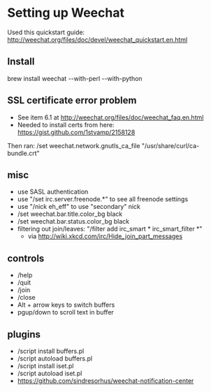 # Setting up Weechat

Used this quickstart guide: http://weechat.org/files/doc/devel/weechat_quickstart.en.html


## Install

brew install weechat --with-perl --with-python


## SSL certificate error problem

* See item 6.1 at http://weechat.org/files/doc/weechat_faq.en.html
* Needed to install certs from here: https://gist.github.com/1stvamp/2158128

Then ran:
/set weechat.network.gnutls_ca_file "/usr/share/curl/ca-bundle.crt"


## misc
* use SASL authentication
* use "/set irc.server.freenode.*" to see all freenode settings
* use "/nick eh_eff" to use "secondary" nick
* /set weechat.bar.title.color_bg black
* /set weechat.bar.status.color_bg black
* filtering out join/leaves: "/filter add irc_smart * irc_smart_filter *"
    * via http://wiki.xkcd.com/irc/Hide_join_part_messages


## controls
* /help
* /quit
* /join <channel>
* /close
* Alt + arrow keys to switch buffers
* pgup/down to scroll text in buffer


## plugins
* /script install buffers.pl
* /script autoload buffers.pl
* /script install iset.pl
* /script autoload iset.pl
* https://github.com/sindresorhus/weechat-notification-center
